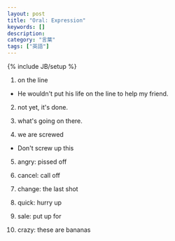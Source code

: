```yaml
---
layout: post
title: "Oral: Expression"
keywords: []
description: 
category: "言葉"
tags: ["英語"]
---
```

{% include JB/setup %}


1. on the line
- He wouldn't put his life on the line to help my friend.

2. not yet, it's done.

3. what's going on there.

4. we are screwed
- Don't screw up this

5. angry:  pissed off 

6. cancel: call off

7. change: the last shot

8. quick: hurry up

9. sale: put up for

1. crazy: these are bananas

